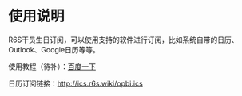 # 使用说明

R6S干员生日订阅，可以使用支持的软件进行订阅，比如系统自带的日历、Outlook、Google日历等等。

使用教程（待补）：[百度一下](https://www.baidu.com/s?ie=utf-8&f=8&rsv_bp=1&tn=baidu&wd=%E5%A6%82%E4%BD%95%E8%AE%A2%E9%98%85ics%E6%97%A5%E5%8E%86&oq=%25E5%25A6%2582%25E4%25BD%2595%25E8%25AE%25A2%25E9%2598%2585ics&rsv_pq=c7d2a65a00018f79&rsv_t=f303ovCUQ8YyiMeNr6hTTzyRrSIZ1UvPmYkSfRRwSTEVvI%2BjId7fw5ngvGY&rqlang=cn&rsv_enter=1&rsv_dl=tb&rsv_sug3=6&rsv_sug1=6&rsv_sug7=100&rsv_sug2=0&rsv_btype=t&inputT=689&rsv_sug4=1401)

日历订阅链接：http://ics.r6s.wiki/opbi.ics
